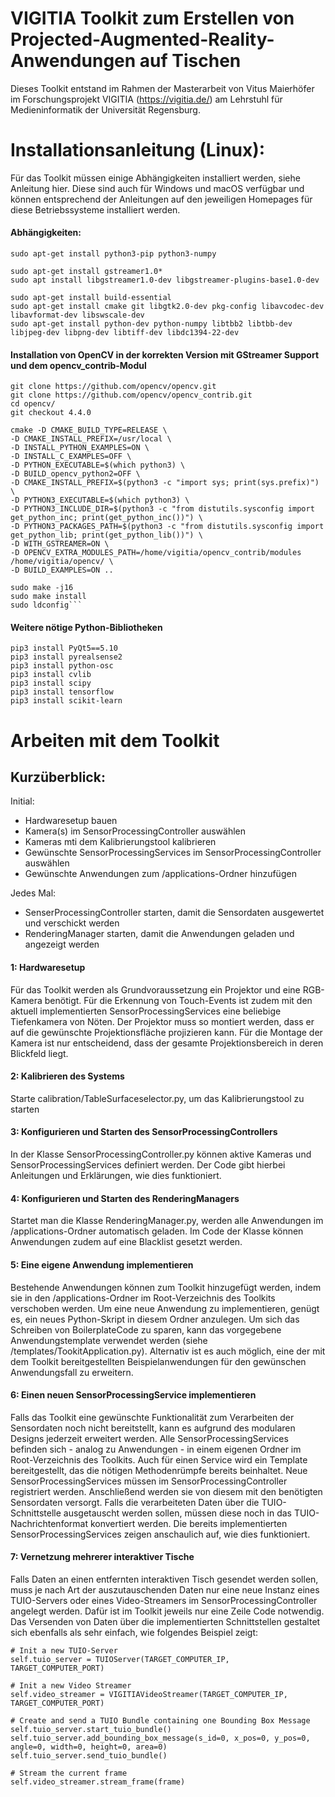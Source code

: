 # VIGITIA Toolkit zum Erstellen von Projected-Augmented-Reality-Anwendungen auf Tischen

Dieses Toolkit entstand im Rahmen der Masterarbeit von Vitus Maierhöfer im Forschungsprojekt VIGITIA 
(https://vigitia.de/) am Lehrstuhl für Medieninformatik der Universität Regensburg.


# Installationsanleitung (Linux):

Für das Toolkit müssen einige Abhängigkeiten installiert werden, siehe Anleitung hier. 
Diese sind auch für Windows und macOS verfügbar und können entsprechend der Anleitungen auf den jeweiligen Homepages für diese Betriebssysteme installiert werden.

#### Abhängigkeiten:

```
sudo apt-get install python3-pip python3-numpy
```

```
sudo apt-get install gstreamer1.0*
sudo apt install libgstreamer1.0-dev libgstreamer-plugins-base1.0-dev

sudo apt-get install build-essential
sudo apt-get install cmake git libgtk2.0-dev pkg-config libavcodec-dev libavformat-dev libswscale-dev
sudo apt-get install python-dev python-numpy libtbb2 libtbb-dev libjpeg-dev libpng-dev libtiff-dev libdc1394-22-dev
```

#### Installation von OpenCV in der korrekten Version mit GStreamer Support und dem opencv_contrib-Modul

```
git clone https://github.com/opencv/opencv.git
git clone https://github.com/opencv/opencv_contrib.git
cd opencv/
git checkout 4.4.0

cmake -D CMAKE_BUILD_TYPE=RELEASE \
-D CMAKE_INSTALL_PREFIX=/usr/local \
-D INSTALL_PYTHON_EXAMPLES=ON \
-D INSTALL_C_EXAMPLES=OFF \
-D PYTHON_EXECUTABLE=$(which python3) \
-D BUILD_opencv_python2=OFF \
-D CMAKE_INSTALL_PREFIX=$(python3 -c "import sys; print(sys.prefix)") \
-D PYTHON3_EXECUTABLE=$(which python3) \
-D PYTHON3_INCLUDE_DIR=$(python3 -c "from distutils.sysconfig import get_python_inc; print(get_python_inc())") \
-D PYTHON3_PACKAGES_PATH=$(python3 -c "from distutils.sysconfig import get_python_lib; print(get_python_lib())") \
-D WITH_GSTREAMER=ON \
-D OPENCV_EXTRA_MODULES_PATH=/home/vigitia/opencv_contrib/modules /home/vigitia/opencv/ \
-D BUILD_EXAMPLES=ON ..

sudo make -j16
sudo make install
sudo ldconfig```

```
#### Weitere nötige Python-Bibliotheken
```
pip3 install PyQt5==5.10
pip3 install pyrealsense2
pip3 install python-osc
pip3 install cvlib
pip3 install scipy
pip3 install tensorflow
pip3 install scikit-learn
```


# Arbeiten mit dem Toolkit

## Kurzüberblick:

Initial:
 - Hardwaresetup bauen
 - Kamera(s) im SensorProcessingController auswählen
 - Kameras mti dem Kalibrierungstool kalibrieren
 - Gewünschte SensorProcessingServices im SensorProcessingController auswählen
 - Gewünschte Anwendungen zum /applications-Ordner hinzufügen
 
Jedes Mal:
 - SenserProcessingController starten, damit die Sensordaten ausgewertet und verschickt werden
 - RenderingManager starten, damit die Anwendungen geladen und angezeigt werden

#### 1: Hardwaresetup

Für das Toolkit werden als Grundvoraussetzung ein Projektor und eine RGB-Kamera
benötigt. Für die Erkennung von Touch-Events ist zudem mit den aktuell implementierten SensorProcessingServices eine beliebige Tiefenkamera von Nöten. Der Projektor muss so montiert werden, dass er auf die gewünschte Projektionsfläche projizieren kann. Für die Montage der Kamera ist nur entscheidend, dass der gesamte
Projektionsbereich in deren Blickfeld liegt.

#### 2: Kalibrieren des Systems

Starte calibration/TableSurfaceselector.py, um das Kalibrierungstool zu starten

#### 3: Konfigurieren und Starten des SensorProcessingControllers

In der Klasse SensorProcessingController.py können aktive Kameras und SensorProcessingServices definiert werden. Der Code gibt hierbei Anleitungen und Erklärungen, wie dies funktioniert.


#### 4: Konfigurieren und Starten des RenderingManagers

Startet man die Klasse RenderingManager.py, werden alle Anwendungen im /applications-Ordner automatisch geladen.
Im Code der Klasse können Anwendungen zudem auf eine Blacklist gesetzt werden.


#### 5: Eine eigene Anwendung implementieren

Bestehende Anwendungen können zum Toolkit hinzugefügt werden, indem sie in den /applications-Ordner im Root-Verzeichnis des Toolkits verschoben werden. Um eine neue Anwendung zu implementieren, genügt es, ein neues Python-Skript in diesem Ordner anzulegen. Um sich das Schreiben von BoilerplateCode zu sparen, kann das vorgegebene Anwendungstemplate verwendet werden (siehe /templates/TookitApplication.py). Alternativ ist es auch möglich, eine der mit dem Toolkit bereitgestellten Beispielanwendungen für den gewünschen Anwendungsfall zu erweitern.

#### 6: Einen neuen SensorProcessingService implementieren

Falls das Toolkit eine gewünschte Funktionalität zum Verarbeiten der Sensordaten noch nicht bereitstellt, kann es aufgrund des modularen Designs jederzeit erweitert werden. Alle SensorProcessingServices befinden sich - analog zu Anwendungen - in einem eigenen Ordner im Root-Verzeichnis des Toolkits. Auch für einen Service wird ein Template bereitgestellt, das die nötigen Methodenrümpfe bereits beinhaltet. Neue SensorProcessingServices müssen im SensorProcessingController registriert werden. Anschließend werden sie von diesem mit den benötigten Sensordaten versorgt. Falls die verarbeiteten Daten über die TUIO-Schnittstelle ausgetauscht werden sollen, müssen diese noch in das TUIO-Nachrichtenformat konvertiert werden. Die bereits implementierten SensorProcessingServices zeigen anschaulich auf, wie dies funktioniert.

#### 7: Vernetzung mehrerer interaktiver Tische
Falls Daten an einen entfernten interaktiven Tisch gesendet werden sollen, muss je
nach Art der auszutauschenden Daten nur eine neue Instanz eines TUIO-Servers
oder eines Video-Streamers im SensorProcessingController angelegt werden. Dafür ist
im Toolkit jeweils nur eine Zeile Code notwendig. Das Versenden von Daten über
die implementierten Schnittstellen gestaltet sich ebenfalls als sehr einfach, wie folgendes Beispiel zeigt:

```
# Init a new TUIO-Server
self.tuio_server = TUIOServer(TARGET_COMPUTER_IP, TARGET_COMPUTER_PORT)

# Init a new Video Streamer
self.video_streamer = VIGITIAVideoStreamer(TARGET_COMPUTER_IP, TARGET_COMPUTER_PORT)

# Create and send a TUIO Bundle containing one Bounding Box Message
self.tuio_server.start_tuio_bundle()
self.tuio_server.add_bounding_box_message(s_id=0, x_pos=0, y_pos=0, angle=0, width=0, height=0, area=0)
self.tuio_server.send_tuio_bundle()

# Stream the current frame
self.video_streamer.stream_frame(frame)
```
